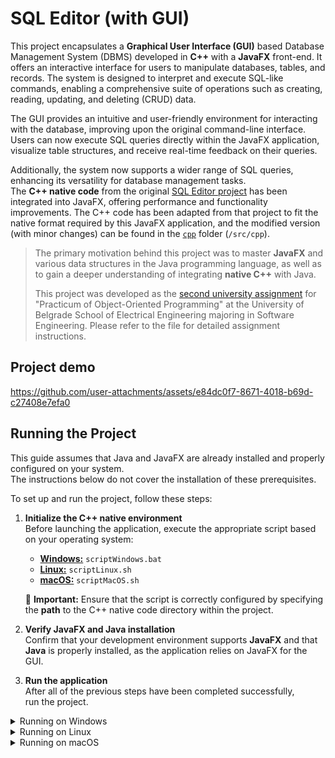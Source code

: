 # SQL Editor (with GUI)

This project encapsulates a **Graphical User Interface (GUI)** based Database Management System (DBMS) developed in **C++** with a **JavaFX** front-end. It offers an interactive interface for users to manipulate databases, tables, and records. The system is designed to interpret and execute SQL-like commands, enabling a comprehensive suite of operations such as creating, reading, updating, and deleting (CRUD) data.

The GUI provides an intuitive and user-friendly environment for interacting with the database, improving upon the original command-line interface. Users can now execute SQL queries directly within the JavaFX application, visualize table structures, and receive real-time feedback on their queries.

Additionally, the system now supports a wider range of SQL queries, enhancing its versatility for database management tasks.\
The **C++ native code** from the original [SQL Editor project](https://github.com/JovanMosurovic/SQL_Editor) has been integrated into JavaFX, offering performance and functionality improvements. The C++ code has been adapted from that project to fit the native format required by this JavaFX application, and the modified version (with minor changes) can be found in the [`cpp`](https://github.com/JovanMosurovic/SQL_Editor_with_GUI/tree/master/src/cpp) folder (`/src/cpp`).

> The primary motivation behind this project was to master **JavaFX** and various data structures in the Java programming language, as well as to gain a deeper understanding of integrating **native C++** with Java. 
>
> This project was developed as the [second university assignment](instructions.pdf) for "Practicum of Object-Oriented Programming" at the University of Belgrade School of Electrical Engineering majoring in Software Engineering. Please refer to the file for detailed assignment instructions.

## Project demo

https://github.com/user-attachments/assets/e84dc0f7-8671-4018-b69d-c27408e7efa0

## Running the Project

This guide assumes that Java and JavaFX are already installed and properly configured on your system.<br /> 
The instructions below do not cover the installation of these prerequisites.

To set up and run the project, follow these steps:

1. **Initialize the C++ native environment**  
   Before launching the application, execute the appropriate script based on your operating system:  
   - [**Windows:**](#running-on-windows) `scriptWindows.bat`  
   - [**Linux:**](#running-on-linux) `scriptLinux.sh`
   - [**macOS:**](#running-on-macos) `scriptMacOS.sh`

   🚨 **Important:** Ensure that the script is correctly configured by specifying the **path** to the C++ native code directory within the project. 

2. **Verify JavaFX and Java installation**  
   Confirm that your development environment supports **JavaFX** and that **Java** is properly installed, as the application relies on JavaFX for the GUI.

3. **Run the application**  
   After all of the previous steps have been completed successfully, run the project.

<details>
  <summary>Running on Windows</summary>

  ## Running on Windows  

https://github.com/user-attachments/assets/c3c50f2d-3945-46a1-a70c-1ff5753574a6

</details>

<details>
  <summary>Running on Linux</summary>

  ## Running on Linux  

  To properly set up and run the application on Linux, follow these steps:  

  ### 1. Set the `JAVA_HOME` Environment Variable  
  Define the `JAVA_HOME` variable to point to your JDK installation:  
  ```bash
  JAVA_HOME=/home/hp/.jdks/corretto-1.8.0_412
  ```  

  ### 2. Verify the Presence of JNI Headers  
  Ensure that the required JNI headers are available in the expected directories:  
  ```bash
  ls $JAVA_HOME/include
  ls $JAVA_HOME/include/linux
  ```  
  Expected output:  
  - The `jni.h` file should be present in the `include` directory.  
  - The `jni_md.h` file should be present in the `include/linux` subdirectory.  

  ### 3. Export the `JAVA_HOME` Variable  
  To make the `JAVA_HOME` variable available to subprocesses, export it:  
  ```bash
  export JAVA_HOME
  ```  
  **Note:** Do not use `=` when exporting, as it would reset the variable.  

  ### 4. Add the Java `bin` Directory to `PATH`  
  To ensure that Java binaries can be accessed globally, add the `bin` directory to your `PATH`:  
  ```bash
  export PATH=$JAVA_HOME/bin:$PATH
  ```  

  ### 5. Grant Execution Permission to the Script  
  If running a shell script, ensure it has execution permissions:  
  ```bash
  chmod +x scriptLinux.sh
  ```  
  Then, execute the script:  
  ```bash
  ./scriptLinux.sh
  ```  
  **Note**: All environment variable exports are session-specific. For permanent configuration, add to `~/.bashrc` or equivalent shell profile.

  ### 6. Wait for Script Completion  
  The script will execute multiple commands required for the native environment. **Wait until all commands complete and the counter reaches 0** before proceeding.  

  Once the script has finished, you can run the program in your development environment.  

  💡 **Suggestion:** *You can use any IDE of your choice, but [IntelliJ IDEA](https://www.jetbrains.com/idea/) is recommended since the project and all tests were developed and tested in it.*  

  ### 7. Add Configuration for Native Files
To configure the application to support the native files, follow these steps:

- Open the **Run/Debug Configurations** dialog by selecting your current file in the IDE.
- Choose **Edit Configurations** from the menu.
- Click the `+` button and select **Application**.
- In the **Main class** field, enter `app.Main` or search for it by clicking the **Browse** icon or using the shortcut `Shift + Enter` (`app -> Main`).
- Click on **Modify options**, then check **Add VM options**.
- In the **VM options** field, add the following line:
  ```bash
  -Djava.library.path=native
  ```
**Note:** This step is specifically for IntelliJ IDEA. If you're using a different IDE, the process for configuring the application might differ. Generally, look for a way to add VM options or set environment variables in the configuration settings for your specific IDE.

</details>

<details>
  <summary>Running on macOS</summary>

  ## Running on macOS  

   ### Installing Homebrew

   I recommend using [Homebrew](https://brew.sh/) for installing dependencies, as it was the easiest method I used, and it has proven to be the most straightforward.

   To install Homebrew, run the following command in your terminal:

```bash
/bin/bash -c "$(curl -fsSL https://raw.githubusercontent.com/Homebrew/install/HEAD/install.sh)"
```
   After installation, ensure Homebrew is working by running:
```bash
brew --version
```
   This should return the installed Homebrew version.
   
   ### Compiler Setup 
   
   🚨 By default, macOS uses **Clang** as the compiler. However, **Clang** does not compile C++ native code correctly, so it is necessary to use a different compiler.
   **GCC** is used in the instructions because the project has been tested and works correctly with it. Other compilers can be used, but using a different compiler might lead to 
   errors.

   ### 1. Install GCC via Homebrew
   If you haven't installed GCC, you can install it by running the following command:

   ```bash
   brew install gcc
   ```

   ### 2. Verify GCC Installation
   Once GCC is installed, verify the installation by checking the version of the Homebrew-installed GCC. The command will differ based on your system architecture:

For **Apple Silicon (M1/M2)**:

```bash
/opt/homebrew/bin/g++-14 --version
```

For **Intel Mac**:
```bash
/usr/local/bin/g++-14 --version
```

The expected output should resemble the following:

```plaintext
g++-14 (Homebrew GCC 14.1.0) 14.1.0
```

**Note:**  
If the version returned is different from `14` (e.g., `g++-12`, `g++-13`), you will need to update the script by replacing all occurrences of `/opt/homebrew/bin/g++-14` with the version number shown in your output (e.g., `/opt/homebrew/bin/g++-12`).
  
   ### Running the project
   To set up and run the project on macOS, follow these steps:

### 1. Grant Execution Permission to the Script
For running a shell script, ensure it has execution permissions:
```bash
chmod +x scriptMacOS.sh
```

### 2. Run the Script
After the script has execution permissions, run it:
```bash
./scriptMacOS.sh
```
**Note**: All environment variable exports are session-specific. For permanent configuration, add to `~/.zshrc` (for zsh) or `~/.bash_profile` (for bash).

### 3. Wait for Script Completion  
  The script will execute multiple commands required for the native environment. **Wait until all commands complete and the counter reaches 0** before proceeding.  

  Once the script has finished, you can run the program in your development environment.  

  💡 **Suggestion:** *You can use any IDE of your choice, but [IntelliJ IDEA](https://www.jetbrains.com/idea/) is recommended since the project and all tests were developed and tested in it.*  

### 4. Add Configuration for Native Files
To configure the application to support the native files, follow these steps:

- Open the **Run/Debug Configurations** dialog by selecting your current file in the IDE.
- Choose **Edit Configurations** from the menu.
- Click the `+` button and select **Application**.
- In the **Main class** field, enter `app.Main` or search for it by clicking the **Browse** icon or using the shortcut `Shift + Enter` (`app -> Main`).
- Click on **Modify options**, then check **Add VM options**.
- In the **VM options** field, add the following line:
  ```bash
  -Djava.library.path=native
  ```
**Note:** This step is specifically for IntelliJ IDEA. If you're using a different IDE, the process for configuring the application might differ. Generally, look for a way to add VM options or set environment variables in the configuration settings for your specific IDE.

</details>


